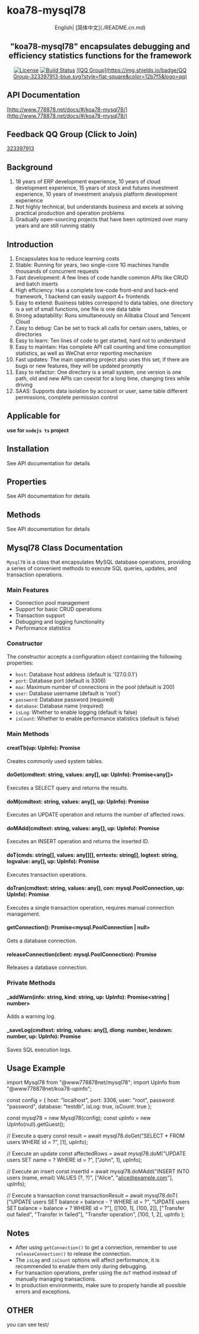 # koa78-mysql78

<div align="center">
English| [简体中文](./README.cn.md) 


## "koa78-mysql78" encapsulates debugging and efficiency statistics functions for the framework

[![License](https://img.shields.io/badge/license-Apache%202-green.svg)](https://www.apache.org/licenses/LICENSE-2.0)
[![Build Status](https://dev.azure.com/www778878net/basic_ts/_apis/build/status/www778878net.koa78-mysql78?branchName=main)](https://dev.azure.com/www778878net/basic_ts/_build/latest?definitionId=24&branchName=main)
[![QQ Group](https://img.shields.io/badge/QQ Group-323397913-blue.svg?style=flat-square&color=12b7f5&logo=qq)](https://qm.qq.com/cgi-bin/qm/qr?k=it9gUUVdBEDWiTOH21NsoRHAbE9IAzAO&jump_from=webapi&authKey=KQwSXEPwpAlzAFvanFURm0Foec9G9Dak0DmThWCexhqUFbWzlGjAFC7t0jrjdKdL)

</div>

## API Documentation

[http://www.778878.net/docs/#/koa78-mysql78/](http://www.778878.net/docs/#/koa78-mysql78/)

## Feedback QQ Group (Click to Join)

[323397913](https://qm.qq.com/cgi-bin/qm/qr?k=it9gUUVdBEDWiTOH21NsoRHAbE9IAzAO&jump_from=webapi&authKey=KQwSXEPwpAlzAFvanFURm0Foec9G9Dak0DmThWCexhqUFbWzlGjAFC7t0jrjdKdL)

## Background

1. 18 years of ERP development experience, 10 years of cloud development experience, 15 years of stock and futures investment experience, 10 years of investment analysis platform development experience
2. Not highly technical, but understands business and excels at solving practical production and operation problems
3. Gradually open-sourcing projects that have been optimized over many years and are still running stably

## Introduction

1. Encapsulates koa to reduce learning costs
2. Stable: Running for years, two single-core 1G machines handle thousands of concurrent requests
3. Fast development: A few lines of code handle common APIs like CRUD and batch inserts
4. High efficiency: Has a complete low-code front-end and back-end framework, 1 backend can easily support 4+ frontends
5. Easy to extend: Business tables correspond to data tables, one directory is a set of small functions, one file is one data table
6. Strong adaptability: Runs simultaneously on Alibaba Cloud and Tencent Cloud
7. Easy to debug: Can be set to track all calls for certain users, tables, or directories
8. Easy to learn: Ten lines of code to get started, hard not to understand
9. Easy to maintain: Has complete API call counting and time consumption statistics, as well as WeChat error reporting mechanism
10. Fast updates: The main operating project also uses this set, if there are bugs or new features, they will be updated promptly
11. Easy to refactor: One directory is a small system, one version is one path, old and new APIs can coexist for a long time, changing tires while driving
12. SAAS: Supports data isolation by account or user, same table different permissions, complete permission control

## Applicable for

**use for `nodejs ts` project**

## Installation

See API documentation for details

## Properties

See API documentation for details

## Methods

See API documentation for details

## Mysql78 Class Documentation

`Mysql78` is a class that encapsulates MySQL database operations, providing a series of convenient methods to execute SQL queries, updates, and transaction operations.

### Main Features

- Connection pool management
- Support for basic CRUD operations
- Transaction support
- Debugging and logging functionality
- Performance statistics

### Constructor

The constructor accepts a configuration object containing the following properties:

- `host`: Database host address (default is '127.0.0.1')
- `port`: Database port (default is 3306)
- `max`: Maximum number of connections in the pool (default is 200)
- `user`: Database username (default is 'root')
- `password`: Database password (required)
- `database`: Database name (required)
- `isLog`: Whether to enable logging (default is false)
- `isCount`: Whether to enable performance statistics (default is false)

### Main Methods

#### creatTb(up: UpInfo): Promise<string>

Creates commonly used system tables.

#### doGet(cmdtext: string, values: any[], up: UpInfo): Promise<any[]>

Executes a SELECT query and returns the results.

#### doM(cmdtext: string, values: any[], up: UpInfo): Promise<number>

Executes an UPDATE operation and returns the number of affected rows.

#### doMAdd(cmdtext: string, values: any[], up: UpInfo): Promise<number>

Executes an INSERT operation and returns the inserted ID.

#### doT(cmds: string[], values: any[][], errtexts: string[], logtext: string, logvalue: any[], up: UpInfo): Promise<string>

Executes transaction operations.

#### doTran(cmdtext: string, values: any[], con: mysql.PoolConnection, up: UpInfo): Promise<any>

Executes a single transaction operation, requires manual connection management.

#### getConnection(): Promise<mysql.PoolConnection | null>

Gets a database connection.

#### releaseConnection(client: mysql.PoolConnection): Promise<void>

Releases a database connection.

### Private Methods

#### _addWarn(info: string, kind: string, up: UpInfo): Promise<string | number>

Adds a warning log.

#### _saveLog(cmdtext: string, values: any[], dlong: number, lendown: number, up: UpInfo): Promise<string>

Saves SQL execution logs.

## Usage Example

import Mysql78 from "@www778878net/mysql78";
import UpInfo from "@www778878net/koa78-upinfo";

const config = {
  host: "localhost",
  port: 3306,
  user: "root",
  password: "password",
  database: "testdb",
  isLog: true,
  isCount: true
};

const mysql78 = new Mysql78(config);
const upInfo = new UpInfo(null).getGuest();

// Execute a query
const result = await mysql78.doGet("SELECT * FROM users WHERE id = ?", [1], upInfo);

// Execute an update
const affectedRows = await mysql78.doM("UPDATE users SET name = ? WHERE id = ?", ["John", 1], upInfo);

// Execute an insert
const insertId = await mysql78.doMAdd("INSERT INTO users (name, email) VALUES (?, ?)", ["Alice", "alice@example.com"], upInfo);

// Execute a transaction
const transactionResult = await mysql78.doT(
  ["UPDATE users SET balance = balance - ? WHERE id = ?", "UPDATE users SET balance = balance + ? WHERE id = ?"],
  [[100, 1], [100, 2]],
  ["Transfer out failed", "Transfer in failed"],
  "Transfer operation",
  [100, 1, 2],
  upInfo
);

## Notes

- After using `getConnection()` to get a connection, remember to use `releaseConnection()` to release the connection.
- The `isLog` and `isCount` options will affect performance, it is recommended to enable them only during debugging.
- For transaction operations, prefer using the `doT` method instead of manually managing transactions.
- In production environments, make sure to properly handle all possible errors and exceptions.

## OTHER

you can see test/

